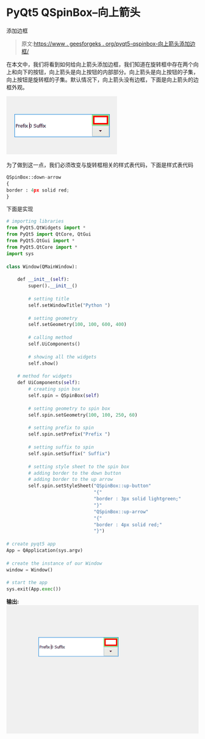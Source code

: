 # PyQt5 QSpinBox–向上箭头

添加边框

> 原文:[https://www . geesforgeks . org/pyqt5-qspinbox-向上箭头添加边框/](https://www.geeksforgeeks.org/pyqt5-qspinbox-adding-border-to-the-up-arrow/)

在本文中，我们将看到如何给向上箭头添加边框，我们知道在旋转框中存在两个向上和向下的按钮，向上箭头是向上按钮的内部部分。向上箭头是向上按钮的子集，向上按钮是旋转框的子集。默认情况下，向上箭头没有边框，下面是向上箭头的边框外观。

![](img/e53e21f92d93f1a8806a773eef5dd03e.png)

为了做到这一点，我们必须改变与旋转框相关的样式表代码，下面是样式表代码

```py
QSpinBox::down-arrow
{
border : 4px solid red;
}

```

下面是实现

```py
# importing libraries
from PyQt5.QtWidgets import * 
from PyQt5 import QtCore, QtGui
from PyQt5.QtGui import * 
from PyQt5.QtCore import * 
import sys

class Window(QMainWindow):

    def __init__(self):
        super().__init__()

        # setting title
        self.setWindowTitle("Python ")

        # setting geometry
        self.setGeometry(100, 100, 600, 400)

        # calling method
        self.UiComponents()

        # showing all the widgets
        self.show()

    # method for widgets
    def UiComponents(self):
        # creating spin box
        self.spin = QSpinBox(self)

        # setting geometry to spin box
        self.spin.setGeometry(100, 100, 250, 60)

        # setting prefix to spin
        self.spin.setPrefix("Prefix ")

        # setting suffix to spin
        self.spin.setSuffix(" Suffix")

        # setting style sheet to the spin box
        # adding border to the down button
        # adding border to the up arrow
        self.spin.setStyleSheet("QSpinBox::up-button"
                                "{"
                                "border : 3px solid lightgreen;"
                                "}"
                                "QSpinBox::up-arrow"
                                "{"
                                "border : 4px solid red;"
                                "}")

# create pyqt5 app
App = QApplication(sys.argv)

# create the instance of our Window
window = Window()

# start the app
sys.exit(App.exec())
```

**输出:**
![](img/5f2fb92297c21bb0ad8fad50b82f3033.png)